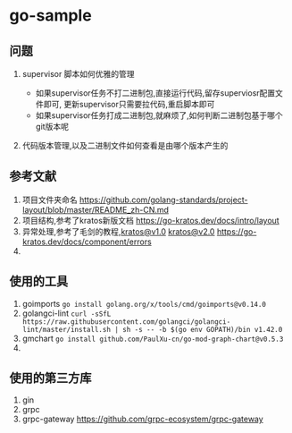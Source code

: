 # go-sample

## 问题

1. supervisor 脚本如何优雅的管理
    - 如果supervisor任务不打二进制包,直接运行代码,留存superviosr配置文件即可, 更新supervisor只需要拉代码,重启脚本即可
    - 如果supervisor任务打成二进制包,就麻烦了,如何判断二进制包基于哪个git版本呢

2. 代码版本管理,以及二进制文件如何查看是由哪个版本产生的

## 参考文献

1. 项目文件夹命名 <https://github.com/golang-standards/project-layout/blob/master/README_zh-CN.md>
2. 项目结构,参考了kratos新版文档 <https://go-kratos.dev/docs/intro/layout> 
3. 异常处理,参考了毛剑的教程,kratos@v1.0 kratos@v2.0 <https://go-kratos.dev/docs/component/errors>
4. 

## 使用的工具
1. goimports `go install golang.org/x/tools/cmd/goimports@v0.14.0`
2. golangci-lint `curl -sSfL https://raw.githubusercontent.com/golangci/golangci-lint/master/install.sh | sh -s -- -b $(go env GOPATH)/bin v1.42.0`
3. gmchart `go install github.com/PaulXu-cn/go-mod-graph-chart@v0.5.3`
4. 


## 使用的第三方库

1. gin
2. grpc
3. grpc-gateway   https://github.com/grpc-ecosystem/grpc-gateway
